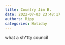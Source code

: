 ```yaml
---
title: Country Jim B.
date: 2022-07-03 23:48:17
authors: Ripp
categories: Holiday
---
```


 what a sh*tty council